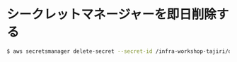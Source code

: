 # シークレットマネージャーを即日削除する
```bash
$ aws secretsmanager delete-secret --secret-id /infra-workshop-tajiri/databases --force-delete-without-recovery
```
